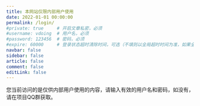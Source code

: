 ```yaml
---
title: 本网站仅限内部用户使用
date: 2022-01-01 00:00:00
permalink: /login/
#private: true     # 开启文章私密，必须
#username: vdoing  # 用户名，必须
#password: 123456  # 密码，必须
#expire: 60000     # 登录状态超时清除时间，可选（不填则以全局超时时间为准，如果全局没有设置，则默认是一天）
navbar: false
sidebar: false
article: false
comment: false
editLink: false
---
```


您当前访问的是仅供内部用户使用的内容，请输入有效的用户名和密码，如没有，请在项目QQ群获取。

<ClientOnly>
  <Login/>
</ClientOnly>

<!--如果你是 <mark>全局私密文章测试 </mark> 或者 <mark>单个私密文章测试</mark> 进来的，那么登录信息为：

- 全局私密文章测试：用户名为 `vdoing`，密码为 `123456`
- 单个私密文章测试：用户名为 `vdoing`，密码为 `123`

内置五个异步弹窗提示：不输入用户名和密码、只输入两者中的一个、用户名或密码错误、用户名和密码正确。-->